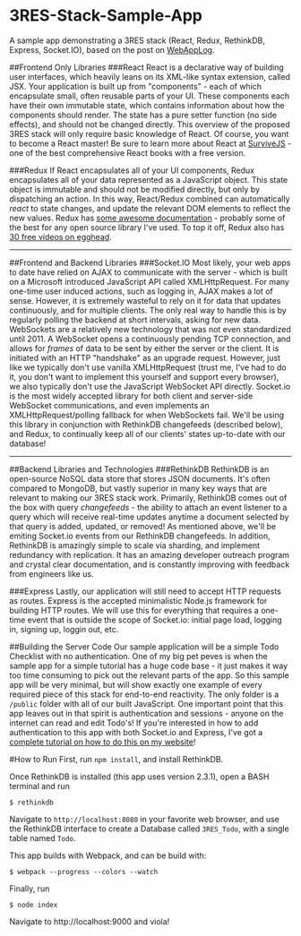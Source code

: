 # 3RES-Stack-Sample-App

A sample app demonstrating a 3RES stack (React, Redux, RethinkDB, Express, Socket.IO), based on the post on [WebAppLog](http://webapplog.com/reactive-web-stack/).

##Frontend Only Libraries
###React
React is a declarative way of building user interfaces, which heavily leans on its XML-like syntax extension, called JSX. Your application is built up from "components" - each of which encapsulate small, often reusable parts of your UI. These components each have their own immutable state, which contains information about how the components should render. The state has a pure setter function (no side effects), and should not be changed directly. This overview of the proposed 3RES stack will only require basic knowledge of React. Of course, you want to become a React master! Be sure to learn more about React at [SurviveJS](http://survivejs.com/) - one of the best comprehensive React books with a free version.

###Redux
If React encapsulates all of your UI components, Redux encapsulates all of your data represented as a JavaScript object. This state object is immutable and should not be modified directly, but only by dispatching an action. In this way, React/Redux combined can automatically *react* to state changes, and update the relevant DOM elements to reflect the new values. Redux has [some awesome documentation](http://redux.js.org/docs/introduction/index.html) - probably some of the best for any open source library I've used. To top it off, Redux also has [30 free videos on egghead](https://egghead.io/series/getting-started-with-redux).

---

##Frontend and Backend Libraries
###Socket.IO
Most likely, your web apps to date have relied on AJAX to communicate with the server - which is built on a Microsoft introduced JavaScript API called XMLHttpRequest. For many one-time user induced actions, such as logging in, AJAX makes a lot of sense. However, it is extremely wasteful to rely on it for data that updates continuously, and for multiple clients. The only real way to handle this is by regularly polling the backend at short intervals, asking for new data. WebSockets are a relatively new technology that was not even standardized until 2011. A WebSocket opens a continuously pending TCP connection, and allows for *frames* of data to be sent by either the server or the client. It is initiated with an HTTP "handshake" as an upgrade request. However, just like we typically don't use vanilla XMLHttpRequest (trust me, I've had to do it, you don't want to implement this yourself and support every browser), we also typically don't use the JavaScript WebSocket API directly. Socket.io is the most widely accepted library for both client and server-side WebSocket communications, and even implements an XMLHttpRequest/polling fallback for when WebSockets fail. We'll be using this library in conjunction with RethinkDB changefeeds (described below), and Redux, to continually keep all of our clients' states up-to-date with our database!

---

##Backend Libraries and Technologies
###RethinkDB
RethinkDB is an open-source NoSQL data store that stores JSON documents. It's often compared to MongoDB, but vastly superior in many key ways that are relevant to making our 3RES stack work. Primarily, RethinkDB comes out of the box with query *changefeeds* - the ability to attach an event listener to a query which will receive real-time updates anytime a document selected by that query is added, updated, or removed! As mentioned above, we'll be emiting Socket.io events from our RethinkDB changefeeds. In addition, RethinkDB is amazingly simple to scale via sharding, and implement redundancy with replication. It has an amazing developer outreach program and crystal clear documentation, and is constantly improving with feedback from engineers like us.

###Express
Lastly, our application will still need to accept HTTP requests as routes. Express is the accepted minimalistic Node.js framework for building HTTP routes. We will use this for everything that requires a one-time event that is outside the scope of Socket.io: initial page load, logging in, signing up, loggin out, etc.

##Building the Server Code
Our sample application will be a simple Todo Checklist with no authentication. One of my big pet peves is when the sample app for a simple tutorial has a huge code base - it just makes it way too time consuming to pick out the relevant parts of the app. So this sample app will be very minimal, but will show exactly one example of every required piece of this stack for end-to-end reactivity. The only folder is a `/public` folder with all of our built JavaScript. One important point that this app leaves out in that spirit is authentication and sessions - anyone on the internet can read and edit Todo's! If you're interested in how to add authentication to this app with both Socket.io and Express, I've got a [complete tutorial on how to do this on my website](http://www.scotthasbrouck.com/blog/2016/3/18/passportjs-express-session-with-sockeio)!

#How to Run
First, run `npm install`, and install RethinkDB.

Once RethinkDB is installed (this app uses version 2.3.1), open a BASH terminal and run
```
$ rethinkdb
```

Navigate to `http://localhost:8080` in your favorite web browser, and use the RethinkDB interface to create a Database called `3RES_Todo`, with a single table named `Todo`.

This app builds with Webpack, and can be build with:
```
$ webpack --progress --colors --watch
```

Finally, run
```
$ node index
```

Navigate to http://localhost:9000 and viola!
